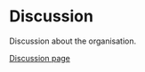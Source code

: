 # Discussion
Discussion about the organisation.

[Discussion page](https://github.com/orgs/Ojha-Studios/discussions)
